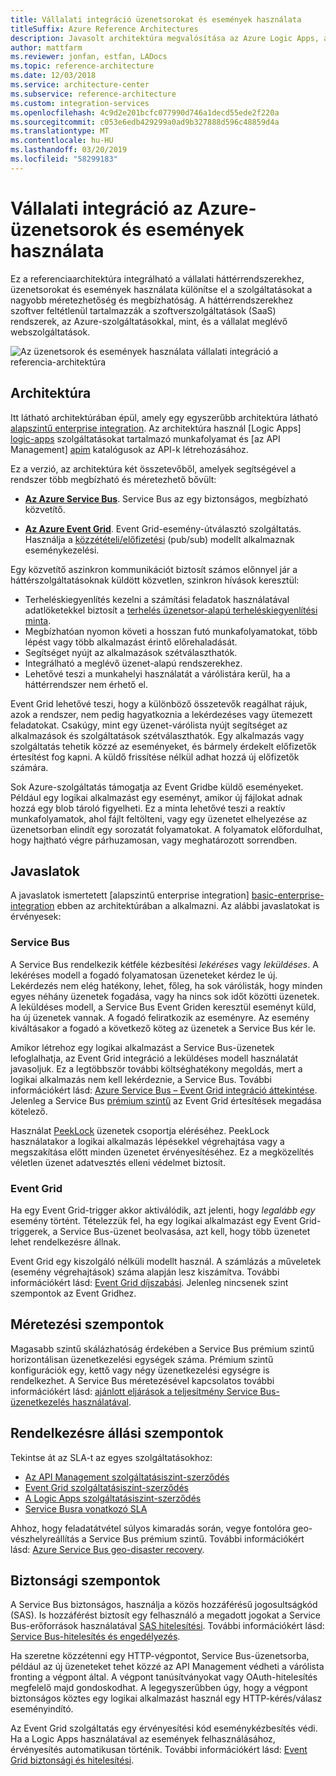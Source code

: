 ```yaml
---
title: Vállalati integráció üzenetsorokat és események használata
titleSuffix: Azure Reference Architectures
description: Javasolt architektúra megvalósítása az Azure Logic Apps, az Azure API Management, az Azure Service Bus és az Azure Event Grid, egy vállalati integrációs minta.
author: mattfarm
ms.reviewer: jonfan, estfan, LADocs
ms.topic: reference-architecture
ms.date: 12/03/2018
ms.service: architecture-center
ms.subservice: reference-architecture
ms.custom: integration-services
ms.openlocfilehash: 4c9d2e201bcfc077990d746a1decd55ede2f220a
ms.sourcegitcommit: c053e6edb429299a0ad9b327888d596c48859d4a
ms.translationtype: MT
ms.contentlocale: hu-HU
ms.lasthandoff: 03/20/2019
ms.locfileid: "58299183"
---
```

# <a name="enterprise-integration-on-azure-using-message-queues-and-events"></a>Vállalati integráció az Azure-üzenetsorok és események használata

Ez a referenciaarchitektúra integrálható a vállalati háttérrendszerekhez, üzenetsorokat és események használata különítse el a szolgáltatásokat a nagyobb méretezhetőség és megbízhatóság. A háttérrendszerekhez szoftver feltétlenül tartalmazzák a szoftverszolgáltatások (SaaS) rendszerek, az Azure-szolgáltatásokkal, mint, és a vállalat meglévő webszolgáltatások.

![Az üzenetsorok és események használata vállalati integráció a referencia-architektúra](./_images/enterprise-integration-queues-events.png)

## <a name="architecture"></a>Architektúra

Itt látható architektúrában épül, amely egy egyszerűbb architektúra látható [alapszintű enterprise integration][basic-enterprise-integration]. Az architektúra használ [Logic Apps] [ logic-apps] szolgáltatásokat tartalmazó munkafolyamat és [az API Management] [ apim] katalógusok az API-k létrehozásához.

Ez a verzió, az architektúra két összetevőből, amelyek segítségével a rendszer több megbízható és méretezhető bővült:

- **[Az Azure Service Bus][service-bus]**. Service Bus az egy biztonságos, megbízható közvetítő.

- **[Az Azure Event Grid][event-grid]**. Event Grid-esemény-útválasztó szolgáltatás. Használja a [közzétételi/előfizetési](../../patterns/publisher-subscriber.md) (pub/sub) modellt alkalmaznak eseménykezelési.

Egy közvetítő aszinkron kommunikációt biztosít számos előnnyel jár a háttérszolgáltatásoknak küldött közvetlen, szinkron hívások keresztül:

- Terheléskiegyenlítés kezelni a számítási feladatok használatával adatlöketekkel biztosít a [terhelés üzenetsor-alapú terheléskiegyenlítési minta](../../patterns/queue-based-load-leveling.md).
- Megbízhatóan nyomon követi a hosszan futó munkafolyamatokat, több lépést vagy több alkalmazást érintő előrehaladását.
- Segítséget nyújt az alkalmazások szétválaszthatók.
- Integrálható a meglévő üzenet-alapú rendszerekhez.
- Lehetővé teszi a munkahelyi használatát a várólistára kerül, ha a háttérrendszer nem érhető el.

Event Grid lehetővé teszi, hogy a különböző összetevők reagálhat rájuk, azok a rendszer, nem pedig hagyatkoznia a lekérdezéses vagy ütemezett feladatokat. Csakúgy, mint egy üzenet-várólista nyújt segítséget az alkalmazások és szolgáltatások szétválaszthatók. Egy alkalmazás vagy szolgáltatás tehetik közzé az eseményeket, és bármely érdekelt előfizetők értesítést fog kapni. A küldő frissítése nélkül adhat hozzá új előfizetők számára.

Sok Azure-szolgáltatás támogatja az Event Gridbe küldő eseményeket. Például egy logikai alkalmazást egy eseményt, amikor új fájlokat adnak hozzá egy blob tároló figyelheti. Ez a minta lehetővé teszi a reaktív munkafolyamatok, ahol fájlt feltölteni, vagy egy üzenetet elhelyezése az üzenetsorban elindít egy sorozatát folyamatokat. A folyamatok előfordulhat, hogy hajtható végre párhuzamosan, vagy meghatározott sorrendben.

## <a name="recommendations"></a>Javaslatok

A javaslatok ismertetett [alapszintű enterprise integration] [ basic-enterprise-integration] ebben az architektúrában a alkalmazni. Az alábbi javaslatokat is érvényesek:

### <a name="service-bus"></a>Service Bus

A Service Bus rendelkezik kétféle kézbesítési *lekéréses* vagy *leküldéses*. A lekéréses modell a fogadó folyamatosan üzeneteket kérdez le új. Lekérdezés nem elég hatékony, lehet, főleg, ha sok várólisták, hogy minden egyes néhány üzenetek fogadása, vagy ha nincs sok időt közötti üzenetek. A leküldéses modell, a Service Bus Event Griden keresztül eseményt küld, ha új üzenetek vannak. A fogadó feliratkozik az eseményre. Az esemény kiváltásakor a fogadó a következő köteg az üzenetek a Service Bus kér le.

Amikor létrehoz egy logikai alkalmazást a Service Bus-üzenetek lefoglalhatja, az Event Grid integráció a leküldéses modell használatát javasoljuk. Ez a legtöbbször további költséghatékony megoldás, mert a logikai alkalmazás nem kell lekérdeznie, a Service Bus. További információkért lásd: [Azure Service Bus – Event Grid integráció áttekintése](/azure/service-bus-messaging/service-bus-to-event-grid-integration-concept). Jelenleg a Service Bus [prémium szintű](https://azure.microsoft.com/pricing/details/service-bus/) az Event Grid értesítések megadása kötelező.

Használat [PeekLock](/azure/service-bus-messaging/service-bus-messaging-overview#queues) üzenetek csoportja eléréséhez. PeekLock használatakor a logikai alkalmazás lépésekkel végrehajtása vagy a megszakítása előtt minden üzenetet érvényesítéséhez. Ez a megközelítés véletlen üzenet adatvesztés elleni védelmet biztosít.

### <a name="event-grid"></a>Event Grid

Ha egy Event Grid-trigger akkor aktiválódik, azt jelenti, hogy *legalább egy* esemény történt. Tételezzük fel, ha egy logikai alkalmazást egy Event Grid-triggerek, a Service Bus-üzenet beolvasása, azt kell, hogy több üzenetet lehet rendelkezésre állnak.

Event Grid egy kiszolgáló nélküli modellt használ. A számlázás a műveletek (esemény végrehajtások) száma alapján lesz kiszámítva. További információkért lásd: [Event Grid díjszabási](https://azure.microsoft.com/pricing/details/event-grid/). Jelenleg nincsenek szint szempontok az Event Gridhez.

## <a name="scalability-considerations"></a>Méretezési szempontok

Magasabb szintű skálázhatóság érdekében a Service Bus prémium szintű horizontálisan üzenetkezelési egységek száma. Prémium szintű konfigurációk egy, kettő vagy négy üzenetkezelési egységre is rendelkezhet. A Service Bus méretezésével kapcsolatos további információkért lásd: [ajánlott eljárások a teljesítmény Service Bus-üzenetkezelés használatával](/azure/service-bus-messaging/service-bus-performance-improvements).

## <a name="availability-considerations"></a>Rendelkezésre állási szempontok

Tekintse át az SLA-t az egyes szolgáltatásokhoz:

- [Az API Management szolgáltatásiszint-szerződés][apim-sla]
- [Event Grid szolgáltatásiszint-szerződés][event-grid-sla]
- [A Logic Apps szolgáltatásiszint-szerződés][logic-apps-sla]
- [Service Busra vonatkozó SLA][sb-sla]

Ahhoz, hogy feladatátvétel súlyos kimaradás során, vegye fontolóra geo-vészhelyreállítás a Service Bus prémium szintű. További információkért lásd: [Azure Service Bus geo-disaster recovery](/azure/service-bus-messaging/service-bus-geo-dr).

## <a name="security-considerations"></a>Biztonsági szempontok

A Service Bus biztonságos, használja a közös hozzáférésű jogosultságkód (SAS). Is hozzáférést biztosít egy felhasználó a megadott jogokat a Service Bus-erőforrások használatával [SAS hitelesítési](/azure/service-bus-messaging/service-bus-sas). További információkért lásd: [Service Bus-hitelesítés és engedélyezés](/azure/service-bus-messaging/service-bus-authentication-and-authorization).

Ha szeretne közzétenni egy HTTP-végpontot, Service Bus-üzenetsorba, például az új üzeneteket tehet közzé az API Management védheti a várólista fronting a végpont által. A végpont tanúsítványokat vagy OAuth-hitelesítés megfelelő majd gondoskodhat. A legegyszerűbben úgy, hogy a végpont biztonságos köztes egy logikai alkalmazást használ egy HTTP-kérés/válasz eseményindító.

Az Event Grid szolgáltatás egy érvényesítési kód eseménykézbesítés védi. Ha a Logic Apps használatával az események felhasználásához, érvényesítés automatikusan történik. További információkért lásd: [Event Grid biztonsági és hitelesítési](/azure/event-grid/security-authentication).

[apim]: /azure/api-management
[apim-sla]: https://azure.microsoft.com/support/legal/sla/api-management/
[event-grid]: /azure/event-grid/
[event-grid-sla]: https://azure.microsoft.com/support/legal/sla/event-grid
[logic-apps]: /azure/logic-apps/logic-apps-overview
[logic-apps-sla]: https://azure.microsoft.com/support/legal/sla/logic-apps
[sb-sla]: https://azure.microsoft.com/support/legal/sla/service-bus/
[service-bus]: /azure/service-bus-messaging/
[basic-enterprise-integration]: ./basic-enterprise-integration.md

